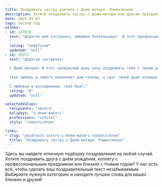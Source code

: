 ```yaml
---
title: Поздравить сестру учителя с Днем матери. Романтичное
description: Хотите поздравить сестру с Днем матери или другим праздником? Наш ИИ создаст незабываемое поздравление, а вы обязательно выделитесь среди других.  
date: 2025-01-01
tags: second tag
wishes:
- id: 127029
  text: "Дорогая моя Сестричка, любимая Учительница!  В этот прекрасный День матери я хочу сказать тебе спасибо за всё: за твою безграничную любовь, за твоё терпение, за твою мудрость, которой ты щедро делишься со своими учениками и со мной. Ты – не просто сестра, ты – мой светлый маяк,  мой пример  и  источник вдохновения. Пусть этот день  будет наполнен  теплотой, радостью и нежностью, ведь ты  достойна всей любви на свете! С праздником, дорогая моя!
  "
  rating: "undefined"
  updated: "null"
- id: 35371
  text: "Дорогая сестричка!
  
  С Днем матери! В этот прекрасный день хочу поздравить тебя с твоим удивительным талантом быть не только прекрасной мамой, но и замечательным учителем. Ты не просто передаёшь знания, ты вдохновляешь, поддерживаешь и помогаешь всем вокруг постигать жизнь с её радостями и трудностями.
  
  Твоя любовь и забота наполняют дом теплом, а свет твоей души освещает сердца учеников. Желаю тебе, чтобы каждый миг был полон счастья, а всё, что ты даешь другим, возвращалось к тебе сторицей. Пусть каждый день дарит новые возможности для радости и творчества.
  
  С любовью и восхищением, твой брат."
  rating: "0"
  updated: "null"

selectedValues:
  recipients: "sestru"
  holidays: "s-dnem-materi"
  professions: "uchitel"
  style: "romantichnoe"

links:
- slug: "pozdravit-sestru-s-dnem-materi-romantichnoe"
  title: "Поздравить сестру с Днем матери. Романтичное"
---
```


Здесь вы найдете отличную подборку поздравлений на любой случай. 
Хотите поздравить друга с днём рождения, коллегу с профессиональным праздником или близких с Новым годом? У нас есть всё, чтобы сделать ваш поздравительный текст незабываемым. Выбирайте нужную категорию и находите лучшие слова для ваших близких и друзей!
